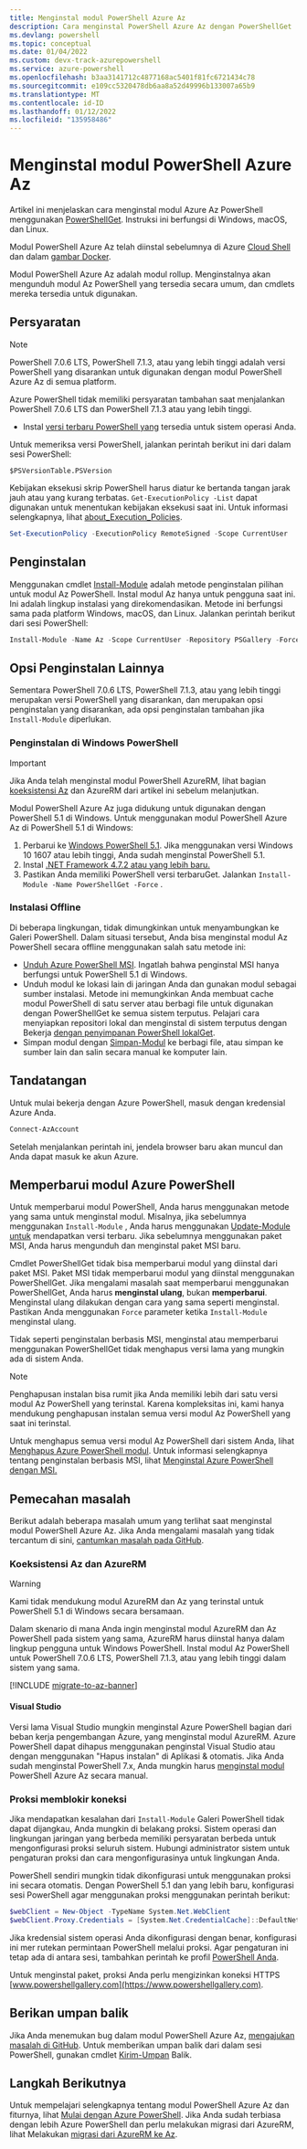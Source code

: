 ```yaml
---
title: Menginstal modul PowerShell Azure Az
description: Cara menginstal PowerShell Azure Az dengan PowerShellGet
ms.devlang: powershell
ms.topic: conceptual
ms.date: 01/04/2022
ms.custom: devx-track-azurepowershell
ms.service: azure-powershell
ms.openlocfilehash: b3aa3141712c4877168ac5401f81fc6721434c78
ms.sourcegitcommit: e109cc5320478db6aa8a52d49996b133007a65b9
ms.translationtype: MT
ms.contentlocale: id-ID
ms.lasthandoff: 01/12/2022
ms.locfileid: "135958486"
---
```

# <a name="install-the-azure-az-powershell-module"></a>Menginstal modul PowerShell Azure Az

Artikel ini menjelaskan cara menginstal modul Azure Az PowerShell menggunakan [PowerShellGet](/powershell/scripting/gallery/installing-psget). Instruksi ini berfungsi di Windows, macOS, dan Linux.

Modul PowerShell Azure Az telah diinstal sebelumnya di Azure [Cloud Shell](/azure/cloud-shell/overview) dan dalam [gambar Docker](azureps-in-docker.md).

Modul PowerShell Azure Az adalah modul rollup. Menginstalnya akan mengunduh modul Az PowerShell yang tersedia secara umum, dan cmdlets mereka tersedia untuk digunakan.

## <a name="requirements"></a>Persyaratan

> [!NOTE]
> PowerShell 7.0.6 LTS, PowerShell 7.1.3, atau yang lebih tinggi adalah versi PowerShell yang disarankan untuk digunakan dengan modul PowerShell Azure Az di semua platform.

Azure PowerShell tidak memiliki persyaratan tambahan saat menjalankan PowerShell 7.0.6 LTS dan PowerShell 7.1.3 atau yang lebih tinggi.

- Instal [versi terbaru PowerShell yang](/powershell/scripting/install/installing-powershell) tersedia untuk sistem operasi Anda.

Untuk memeriksa versi PowerShell, jalankan perintah berikut ini dari dalam sesi PowerShell:

```azurepowershell
$PSVersionTable.PSVersion
```

Kebijakan eksekusi skrip PowerShell harus diatur ke bertanda tangan jarak jauh atau yang kurang terbatas.
`Get-ExecutionPolicy -List` dapat digunakan untuk menentukan kebijakan eksekusi saat ini. Untuk informasi selengkapnya, lihat [about_Execution_Policies](/powershell/module/microsoft.powershell.core/about/about_execution_policies).

```powershell
Set-ExecutionPolicy -ExecutionPolicy RemoteSigned -Scope CurrentUser
```

## <a name="installation"></a>Penginstalan

Menggunakan cmdlet [Install-Module](/powershell/module/powershellget/install-module) adalah metode penginstalan pilihan untuk modul Az PowerShell. Instal modul Az hanya untuk pengguna saat ini.
Ini adalah lingkup instalasi yang direkomendasikan. Metode ini berfungsi sama pada platform Windows, macOS, dan Linux. Jalankan perintah berikut dari sesi PowerShell:

```powershell
Install-Module -Name Az -Scope CurrentUser -Repository PSGallery -Force
```

## <a name="other-installation-options"></a>Opsi Penginstalan Lainnya

Sementara PowerShell 7.0.6 LTS, PowerShell 7.1.3, atau yang lebih tinggi merupakan versi PowerShell yang disarankan, dan merupakan opsi penginstalan yang disarankan, ada opsi penginstalan tambahan jika `Install-Module` diperlukan.

### <a name="installation-on-windows-powershell"></a>Penginstalan di Windows PowerShell

> [!IMPORTANT]
> Jika Anda telah menginstal modul PowerShell AzureRM, lihat bagian [koeksistensi Az](install-az-ps.md#az-and-azurerm-coexistence) dan AzureRM dari artikel ini sebelum melanjutkan.

Modul PowerShell Azure Az juga didukung untuk digunakan dengan PowerShell 5.1 di Windows. Untuk menggunakan modul PowerShell Azure Az di PowerShell 5.1 di Windows:

1. Perbarui ke [Windows PowerShell 5.1](/powershell/scripting/windows-powershell/install/installing-windows-powershell#upgrading-existing-windows-powershell).
   Jika menggunakan versi Windows 10 1607 atau lebih tinggi, Anda sudah menginstal PowerShell 5.1.
2. Instal [.NET Framework 4.7.2 atau yang lebih baru.](/dotnet/framework/install)
3. Pastikan Anda memiliki PowerShell versi terbaruGet. Jalankan `Install-Module -Name PowerShellGet -Force` .

### <a name="offline-installation"></a>Instalasi Offline

Di beberapa lingkungan, tidak dimungkinkan untuk menyambungkan ke Galeri PowerShell. Dalam situasi tersebut, Anda bisa menginstal modul Az PowerShell secara offline menggunakan salah satu metode ini:

- [Unduh Azure PowerShell MSI](install-az-ps-msi.md). Ingatlah bahwa penginstal MSI hanya berfungsi untuk PowerShell 5.1 di Windows.
- Unduh modul ke lokasi lain di jaringan Anda dan gunakan modul sebagai sumber instalasi.
  Metode ini memungkinkan Anda membuat cache modul PowerShell di satu server atau berbagi file untuk digunakan dengan PowerShellGet ke semua sistem terputus. Pelajari cara menyiapkan repositori lokal dan menginstal di sistem terputus dengan Bekerja [dengan penyimpanan PowerShell lokalGet](/powershell/scripting/gallery/how-to/working-with-local-psrepositories).
- Simpan modul dengan [Simpan-Modul](/powershell/module/PowershellGet/Save-Module) ke berbagi file, atau simpan ke sumber lain dan salin secara manual ke komputer lain.

## <a name="sign-in"></a>Tandatangan

Untuk mulai bekerja dengan Azure PowerShell, masuk dengan kredensial Azure Anda.

```powershell
Connect-AzAccount
```

Setelah menjalankan perintah ini, jendela browser baru akan muncul dan Anda dapat masuk ke akun Azure.

## <a name="update-the-azure-powershell-module"></a>Memperbarui modul Azure PowerShell

Untuk memperbarui modul PowerShell, Anda harus menggunakan metode yang sama untuk menginstal modul. Misalnya, jika sebelumnya menggunakan `Install-Module` , Anda harus menggunakan [Update-Module untuk](/powershell/module/powershellget/update-module) mendapatkan versi terbaru. Jika sebelumnya menggunakan paket MSI, Anda harus mengunduh dan menginstal paket MSI baru.

Cmdlet PowerShellGet tidak bisa memperbarui modul yang diinstal dari paket MSI. Paket MSI tidak memperbarui modul yang diinstal menggunakan PowerShellGet. Jika mengalami masalah saat memperbarui menggunakan PowerShellGet, Anda harus **menginstal ulang**, bukan **memperbarui**. Menginstal ulang dilakukan dengan cara yang sama seperti menginstal. Pastikan Anda menggunakan `Force` parameter ketika `Install-Module` menginstal ulang.

Tidak seperti penginstalan berbasis MSI, menginstal atau memperbarui menggunakan PowerShellGet tidak menghapus versi lama yang mungkin ada di sistem Anda.

> [!NOTE]
> Penghapusan instalan bisa rumit jika Anda memiliki lebih dari satu versi modul Az PowerShell yang terinstal. Karena kompleksitas ini, kami hanya mendukung penghapusan instalan semua versi modul Az PowerShell yang saat ini terinstal.

Untuk menghapus semua versi modul Az PowerShell dari sistem Anda, lihat [Menghapus Azure PowerShell modul](uninstall-az-ps.md). Untuk informasi selengkapnya tentang penginstalan berbasis MSI, lihat [Menginstal Azure PowerShell dengan MSI.](install-az-ps-msi.md)

## <a name="troubleshooting"></a>Pemecahan masalah

Berikut adalah beberapa masalah umum yang terlihat saat menginstal modul PowerShell Azure Az. Jika Anda mengalami masalah yang tidak tercantum di sini, [cantumkan masalah pada GitHub](https://github.com/azure/azure-powershell/issues).

### <a name="az-and-azurerm-coexistence"></a>Koeksistensi Az dan AzureRM

> [!WARNING]
> Kami tidak mendukung modul AzureRM dan Az yang terinstal untuk PowerShell 5.1 di Windows secara bersamaan.

Dalam skenario di mana Anda ingin menginstal modul AzureRM dan Az PowerShell pada sistem yang sama, AzureRM harus diinstal hanya dalam lingkup pengguna untuk Windows PowerShell. Instal modul Az PowerShell untuk PowerShell 7.0.6 LTS, PowerShell 7.1.3, atau yang lebih tinggi dalam sistem yang sama.

[!INCLUDE [migrate-to-az-banner](../../includes/migrate-to-az-banner.md)]

#### <a name="visual-studio"></a>Visual Studio

Versi lama Visual Studio mungkin menginstal Azure PowerShell bagian dari beban kerja pengembangan Azure, yang menginstal modul AzureRM. Azure PowerShell dapat dihapus menggunakan penginstal Visual Studio atau dengan menggunakan "Hapus instalan" di Aplikasi & otomatis. Jika Anda sudah menginstal PowerShell 7.x, Anda mungkin harus [menginstal modul](install-az-ps.md#installation) PowerShell Azure Az secara manual.

### <a name="proxy-blocks-connection"></a>Proksi memblokir koneksi

Jika mendapatkan kesalahan dari `Install-Module` Galeri PowerShell tidak dapat dijangkau, Anda mungkin di belakang proksi. Sistem operasi dan lingkungan jaringan yang berbeda memiliki persyaratan berbeda untuk mengonfigurasi proksi seluruh sistem. Hubungi administrator sistem untuk pengaturan proksi dan cara mengonfigurasinya untuk lingkungan Anda.

PowerShell sendiri mungkin tidak dikonfigurasi untuk menggunakan proksi ini secara otomatis. Dengan PowerShell 5.1 dan yang lebih baru, konfigurasi sesi PowerShell agar menggunakan proksi menggunakan perintah berikut:

```powershell
$webClient = New-Object -TypeName System.Net.WebClient
$webClient.Proxy.Credentials = [System.Net.CredentialCache]::DefaultNetworkCredentials
```

Jika kredensial sistem operasi Anda dikonfigurasi dengan benar, konfigurasi ini mer rutekan permintaan PowerShell melalui proksi. Agar pengaturan ini tetap ada di antara sesi, tambahkan perintah ke profil [PowerShell Anda](/powershell/module/microsoft.powershell.core/about/about_profiles).

Untuk menginstal paket, proksi Anda perlu mengizinkan koneksi HTTPS [www.powershellgallery.com](https://www.powershellgallery.com).

## <a name="provide-feedback"></a>Berikan umpan balik

Jika Anda menemukan bug dalam modul PowerShell Azure Az, [mengajukan masalah di GitHub](https://github.com/Azure/azure-powershell/issues). Untuk memberikan umpan balik dari dalam sesi PowerShell, gunakan cmdlet [Kirim-Umpan](/powershell/module/az.accounts/send-feedback) Balik.

## <a name="next-steps"></a>Langkah Berikutnya

Untuk mempelajari selengkapnya tentang modul PowerShell Azure Az dan fiturnya, lihat [Mulai dengan Azure PowerShell](get-started-azureps.md). Jika Anda sudah terbiasa dengan lebih Azure PowerShell dan perlu melakukan migrasi dari AzureRM, lihat Melakukan [migrasi dari AzureRM ke Az](migrate-from-azurerm-to-az.md).
